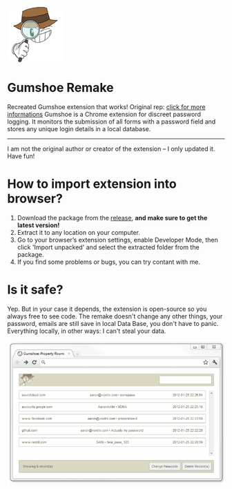 [![LogoOfProject](Logo.png)](https://github.com/RETR0originall-Git/gumshoe-remake/blob/main/Logo.png)
# Gumshoe Remake
Recreated Gumshoe extension that works! Original rep: [click for more informations](https://github.com/ajar/gumshoe)
Gumshoe is a Chrome extension for discreet password logging. It monitors the submission of all forms with a password field and stores any unique login details in a local database.
_______________________________________________________________________________________
I am not the original author or creator of the extension – I only updated it. Have fun!

# How to import extension into browser? 
1. Download the package from the [release](https://github.com/RETR0originall-Git/gumshoe-remake/releases/tag/MainRelease), **and make sure to get the latest version!**
2. Extract it to any location on your computer.
3. Go to your browser’s extension settings, enable Developer Mode, then click 'Import unpacked' and select the extracted folder from the package.
4. If you find some problems or bugs, you can try contant with me.

# Is it safe?
Yep. But in your case it depends, the extension is open-source so you always free to see code.
The remake doesn't change any other things, your password, emails are still save in local Data Base, you don't have to panic.
Everything locally, in other ways: I can't steal your data.

[![ScreenshotOfProject](Screenshot.png)](https://github.com/RETR0originall-Git/gumshoe-remake/blob/main/Screenshot.png)
